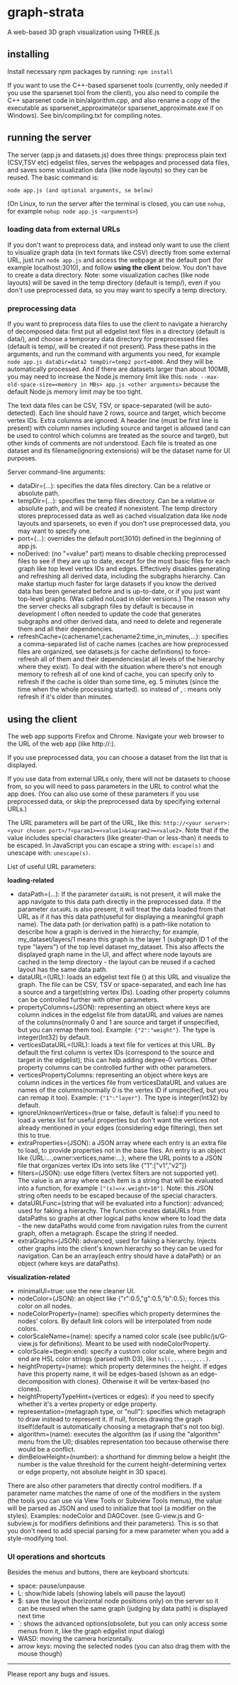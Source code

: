 # graph-strata

A web-based 3D graph visualization using THREE.js

## installing

Install necessary npm packages by running: `npm install`

If you want to use the C++-based sparsenet tools (currently, only needed if you use the sparsenet tool from the client), you also need to compile the C++ sparsenet code in bin/algorithm.cpp, and also rename a copy of the executable as sparsenet_approximate(or sparsenet_approximate.exe if on Windows).  See bin/compiling.txt for compiling notes.



## running the server

The server (app.js and datasets.js) does three things: preprocess plain text (CSV,TSV etc) edgelist files, serves the webpages and processed data files, and saves some visualization data (like node layouts) so they can be reused. The basic command is:

 `node app.js (and optional arguments, se below)`

 (On Linux, to run the server after the terminal is closed, you can use `nohup`, for example `nohup node app.js <arguments>`)

### loading data from external URLs

If you don't want to preprocess data, and instead only want to use the client to visualize graph data (in text formats like CSV) directly from some external URL, just run `node app.js` and access the webpage at the default port (for example localhost:3010), and follow **using the client** below. You don't have to create a data directory. Note: some visualization caches (like node layouts) will be saved in the temp directory (default is temp/), even if you don't use preprocessed data, so you may want to specify a temp directory.

### preprocessing data

If you want to preprocess data files to use the client to navigate a hierarchy of decomposed data: first put all edgelist text files in a directory (default is data/), and choose a temporary data directory for preprocessed files (default is temp/, will be created if not present). Pass these paths in the arguments, and run the command with arguments you need, for example `node app.js dataDir=data2 tempDir=temp2 port=8000`. And they will be automatically processed. And if there are datasets larger than about 100MB, you may need to increase the Node.js memory limit like this: `node --max-old-space-size=<memory in MBs> app.js <other arguments>` because the default Node.js memory limit may be too tight.

The text data files can be CSV, TSV, or space-separated (will be auto-detected). Each line should have 2 rows, source and target, which become vertex IDs. Extra columns are ignored. A header line (must be first line is present) with column names including source and target is allowed (and can be used to control which columns are treated as the source and target), but other kinds of comments are not understood. Each file is treated as one dataset and its filename(ignoring extensions) will be the dataset name for UI purposes.

Server command-line arguments:
- dataDir=(...): specifies the data files directory. Can be a relative or absolute path.
- tempDir=(...): specifies the temp files directory. Can be a relative or absolute path, and will be created if nonexistent. The temp directory stores preprocessed data as well as cached visualization data like node layouts and sparsenets, so even if you don't use preprocessed data, you may want to specify one.
- port=(...): overrides the default port(3010) defined in the beginning of app.js.
- noDerived: (no "=value" part) means to disable checking preprocessed files to see if they are up to date, except for the most basic files for each graph like top level vertex IDs and edges. Effectively disables generating and refreshing all derived data, including the subgraphs hierarchy. Can make startup much faster for large datasets if you know the derived data has been generated before and is up-to-date, or if you just want top-level graphs. (Was called noLoad in older versions.) The reason why the server checks all subgraph files by default is because in development I often needed to update the code that generates subgraphs and other derived data, and need to delete and regenerate them and all their dependencies.
- refreshCache=(cachename1,cachename2:time_in_minutes,...): specifies a comma-separated list of cache names (caches are how preprocessed files are organized, see datasets.js for cache definitions) to force-refresh all of them and their dependencies(at all levels of the hierarchy where they exist). To deal with the situation where there's not enough memory to refresh all of one kind of cache, you can specify only to refresh if the cache is older than some time, eg. 5 minutes (since the time when the whole processing started).  so instead of <cache>, <cache>:<number> means only refresh if it's older than <number> minutes.


## using the client

The web app supports Firefox and Chrome. Navigate your web browser to the URL of the web app (like http://<your server>:<your chosen port>).

If you use preprocessed data, you can choose a dataset from the list that is displayed.

If you use data from external URLs only, there will not be datasets to choose from, so you will need to pass parameters in the URL to control what the app does. (You can also use some of these parameters if you use preprocessed data, or skip the preprocessed data by specifying external URLs.)

The URL parameters will be part of the URL, like this: `http://<your server>:<your chosen port>/?<param1>=<value1>&<apram2>=<value2>`. Note that if the value includes special characters (like greater-than or less-than) it needs to be escaped. In JavaScript you can escape a string with: `escape(s)` and unescape with: `unescape(s)`.

List of useful URL parameters:

**loading-related**
- dataPath=(...): If the parameter `dataURL` is not present, it will make the app navigate to this data path directly in the preprocessed data. If the parameter `dataURL` is also present, it will treat the data loaded from that URL as if it has this data path(useful for displaying a meaningful graph name). The data path (or derivation path) is a path-like notation to describe how a graph is derived in the hierarchy; for example, my_dataset/layers/1 means this graph is the layer 1 (subgraph ID 1 of the type "layers") of the top level dataset my_dataset. This also affects the displayed graph name in the UI, and affect where node layouts are cached in the temp directory - the layout can be reused if a cached layout has the same data path.
- dataURL=(URL): loads an edgelist text file () at this URL and visualize the graph. The file can be CSV, TSV or space-separated, and each line has a source and a target(string vertex IDs). Loading other property columns can be controlled further with other parameters.
- propertyColumns=(JSON): representing an object where keys are column indices in the edgelist file from dataURL and values are names of the columns(normally 0 and 1 are source and target if unspecified, but you can remap them too). Example: `{"2":"weight"}`. The type is integer(Int32) by default.
- verticesDataURL=(URL): loads a text file for vertices at this URL. By default the first column is vertex IDs (correspond to the source and target in the edgelist); this can help adding degree-0 vertices. Other property columns can be controlled further with other parameters.
- verticesPropertyColumns: representing an object where keys are column indices in the vertices file from verticesDataURL and values are names of the columns(normally 0 is the vertex ID if unspecified, but you can remap it too). Example: `{"1":"layer"}`. The type is integer(Int32) by default.
- ignoreUnknownVertices=(true or false, default is false):if you need to load a vertex list for useful properties but don't want the vertices not already mentioned in your edges (considering edge filtering), then set this to true.
- extraProperties=(JSON): a JSON array where each entry is an extra file to load, to provide properties not in the base files. An entry is an object like {URL:...,owner:vertices,name:...}, where the URL points to a JSON file that organizes vertex IDs into sets like {"1":["v1","v2"]}
- filters=(JSON): use edge filters (vertex filters are not supported yet). The value is an array where each item is a string that will be evaluated into a function, for example `["(x)=>x.weight>10"]`. Note: this JSON string often needs to be escaped because of the special characters.
- dataURLFunc=(string that will be evaluated into a function): advanced; used for faking a hierarchy. The function creates dataURLs from dataPaths so graphs at other logical paths know where to load the data - the new dataPaths would come from navigation rules from the current graph, often a metagraph. Escape the string if needed.
- extraGraphs=(JSON): advanced, used for faking a hierarchy. Injects other graphs into the client's known hierarchy so they can be used for navigation. Can be an array(each entry should have a dataPath) or an object (where keys are dataPaths).


**visualization-related**
- minimalUI=true: use the new cleaner UI.
- nodeColor=(JSON): an object like {"r":0.5,"g":0.5,"b":0.5}; forces this color on all nodes.
- nodeColorProperty=(name): specifies which property determines the nodes' colors. By default link colors will be interpolated from node colors.
- colorScaleName=(name): specify a named color scale (see public/js/G-view.js for definitions). Meant to be used with nodeColorProperty.
- colorScale=(begin:end): specify a custom color scale, where begin and end are HSL color strings (parsed with D3), like `hsl(...,...,...)`.
- heightProperty=(name): which property determines the height. If edges have this property name, it will be edges-based (shown as an edge-decomposition with clones). Otherwise it will be vertex-based (no clones).
- heightPropertyTypeHint=(vertices or edges): if you need to specify whether it's a vertex property or edge property.
- representation=(metagraph type, or "null"): specifies which metagraph to draw instead to represent it. If null, forces drawing the graph itself(default is automatically choosing a metagraph that's not too big).
- algorithm=(name): executes the algorithm (as if using the "algorithm" menu from the UI); disables representation too because otherwise there would be a conflict.
- dimBelowHeight=(number): a shorthand for dimming below a height (the number is the value threshold for the current height-determining vertex or edge property, not absolute height in 3D space).

There are also other parameters that directly control modifiers. If a parameter name matches the name of one of the modifiers in the system (the tools you can use via View Tools or Subview Tools menus), the value will be parsed as JSON and used to initialize that tool (a modifier on the styles). Examples: nodeColor and DAGCover. (see G-view.js and G-subview.js for modifiers definitions and their parameters). This is so that you don't need to add special parsing for a mew parameter when you add a style-modifying tool.



### UI operations and shortcuts

Besides the menus and buttons, there are keyboard shortcuts:

- space: pause/unpause
- L: show/hide labels (showing labels will pause the layout)
- $: save the layout (horizontal node positions only) on the server so it can be reused when the same graph (judging by data path) is displayed next time
- \`: shows the advanced options(obsolete, but you can only access some menus from it, like the graph edgelist input dialog)
- WASD: moving the camera horizontally.
- arrow keys: moving the selected nodes (you can also drag them with the mouse though)



---------------

Please report any bugs and issues.
